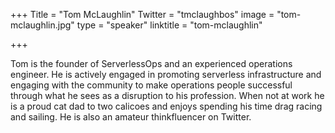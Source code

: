 +++
Title = "Tom McLaughlin"
Twitter = "tmclaughbos"
image = "tom-mclaughlin.jpg"
type = "speaker"
linktitle = "tom-mclaughlin"

+++

Tom is the founder of ServerlessOps and an experienced operations engineer.  He is actively engaged in promoting serverless infrastructure and engaging with the community to make operations people successful through what he sees as a disruption to his profession.  When not at work he is a proud cat dad to two calicoes and enjoys spending his time drag racing and sailing. He is also an amateur thinkfluencer on Twitter.
